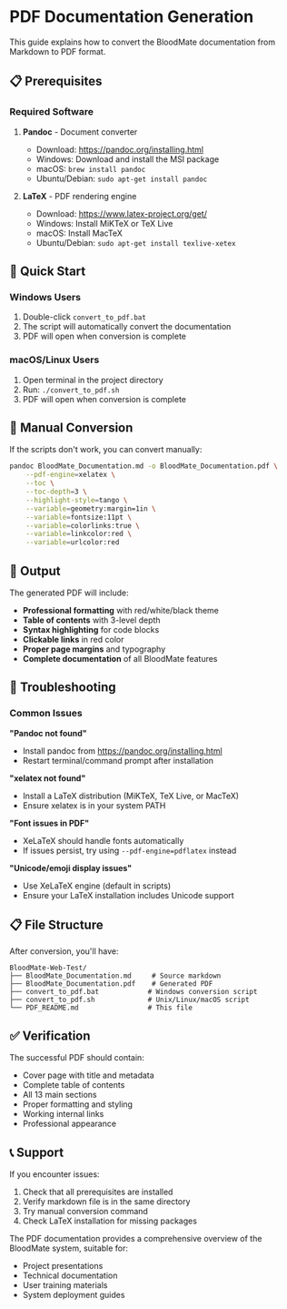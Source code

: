 # PDF Documentation Generation

This guide explains how to convert the BloodMate documentation from Markdown to PDF format.

## 📋 Prerequisites

### Required Software
1. **Pandoc** - Document converter
   - Download: https://pandoc.org/installing.html
   - Windows: Download and install the MSI package
   - macOS: `brew install pandoc`
   - Ubuntu/Debian: `sudo apt-get install pandoc`

2. **LaTeX** - PDF rendering engine
   - Download: https://www.latex-project.org/get/
   - Windows: Install MiKTeX or TeX Live
   - macOS: Install MacTeX
   - Ubuntu/Debian: `sudo apt-get install texlive-xetex`

## 🚀 Quick Start

### Windows Users
1. Double-click `convert_to_pdf.bat`
2. The script will automatically convert the documentation
3. PDF will open when conversion is complete

### macOS/Linux Users
1. Open terminal in the project directory
2. Run: `./convert_to_pdf.sh`
3. PDF will open when conversion is complete

## 📖 Manual Conversion

If the scripts don't work, you can convert manually:

```bash
pandoc BloodMate_Documentation.md -o BloodMate_Documentation.pdf \
    --pdf-engine=xelatex \
    --toc \
    --toc-depth=3 \
    --highlight-style=tango \
    --variable=geometry:margin=1in \
    --variable=fontsize:11pt \
    --variable=colorlinks:true \
    --variable=linkcolor:red \
    --variable=urlcolor:red
```

## 📄 Output

The generated PDF will include:
- **Professional formatting** with red/white/black theme
- **Table of contents** with 3-level depth
- **Syntax highlighting** for code blocks
- **Clickable links** in red color
- **Proper page margins** and typography
- **Complete documentation** of all BloodMate features

## 🔧 Troubleshooting

### Common Issues

**"Pandoc not found"**
- Install pandoc from https://pandoc.org/installing.html
- Restart terminal/command prompt after installation

**"xelatex not found"**
- Install a LaTeX distribution (MiKTeX, TeX Live, or MacTeX)
- Ensure xelatex is in your system PATH

**"Font issues in PDF"**
- XeLaTeX should handle fonts automatically
- If issues persist, try using `--pdf-engine=pdflatex` instead

**"Unicode/emoji display issues"**
- Use XeLaTeX engine (default in scripts)
- Ensure your LaTeX installation includes Unicode support

## 📋 File Structure

After conversion, you'll have:
```
BloodMate-Web-Test/
├── BloodMate_Documentation.md     # Source markdown
├── BloodMate_Documentation.pdf    # Generated PDF
├── convert_to_pdf.bat            # Windows conversion script
├── convert_to_pdf.sh             # Unix/Linux/macOS script
└── PDF_README.md                 # This file
```

## ✅ Verification

The successful PDF should contain:
- Cover page with title and metadata
- Complete table of contents
- All 13 main sections
- Proper formatting and styling
- Working internal links
- Professional appearance

## 📞 Support

If you encounter issues:
1. Check that all prerequisites are installed
2. Verify markdown file is in the same directory
3. Try manual conversion command
4. Check LaTeX installation for missing packages

The PDF documentation provides a comprehensive overview of the BloodMate system, suitable for:
- Project presentations
- Technical documentation
- User training materials
- System deployment guides
